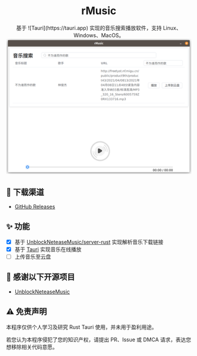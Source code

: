 <h1 align="center">rMusic</h1>

<div align="center">
基于 ![Tauri](https://tauri.app) 实现的音乐搜索播放软件，支持 Linux、Windows、MacOS。
<img src="./images/1.png" width="800" />
</div>

## 🚀 下载渠道
- [GitHub Releases](https://github.com/EnableAsync/rMusic/releases)

## ✨ 功能
- [x] 基于 [UnblockNeteaseMusic/server-rust](https://github.com/UnblockNeteaseMusic/server-rust) 实现解析音乐下载链接
- [x] 基于 [Tauri](https://tauri.app) 实现音乐在线播放
- [ ] 上传音乐至云盘

## 📄 感谢以下开源项目
- [UnblockNeteaseMusic](https://github.com/UnblockNeteaseMusic/server-rust)

## ⚠️ 免责声明

本程序仅供个人学习及研究 Rust Tauri 使用，并未用于盈利用途。

若您认为本程序侵犯了您的知识产权，请提出 PR、Issue 或 DMCA 请求，表达您想移除相关代码意愿。
